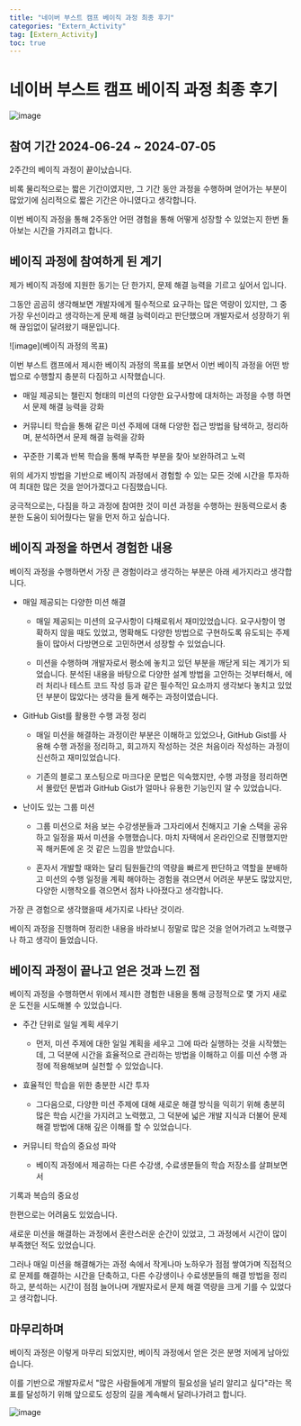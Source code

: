```yaml
---
title: "네이버 부스트 캠프 베이직 과정 최종 후기"
categories: "Extern_Activity"
tag: [Extern_Activity]
toc: true
---
```


# 네이버 부스트 캠프 베이직 과정 최종 후기

![image](https://imgur.com/i7BORQR.png)

## 참여 기간 2024-06-24 ~ 2024-07-05

2주간의 베이직 과정이 끝이났습니다.

비록 물리적으로는 짧은 기간이였지만, 그 기간 동안 과정을 수행하며 얻어가는 부분이 많았기에 심리적으로 짧은 기간은 아니였다고 생각합니다.

이번 베이직 과정을 통해 2주동안 어떤 경험을 통해 어떻게 성장할 수 있었는지 한번 돌아보는 시간을 가지려고 합니다.

## 베이직 과정에 참여하게 된 계기

제가 베이직 과정에 지원한 동기는 단 한가지, 문제 해결 능력을 기르고 싶어서 입니다.

그동안 곰곰히 생각해보면 개발자에게 필수적으로 요구하는 많은 역량이 있지만, 그 중 가장 우선이라고 생각하는게 문제 해결 능력이라고 판단했으며 개발자로서 성장하기 위해 끊임없이 달려왔기 때문입니다.

![image](베이직 과정의 목표)

이번 부스트 캠프에서 제시한 베이직 과정의 목표를 보면서 이번 베이직 과정을 어떤 방법으로 수행할지 충분히 다짐하고 시작했습니다.

- 매일 제공되는 챌린지 형태의 미션의 다양한 요구사항에 대처하는 과정을 수행 하면서 문제 해결 능력을 강화

- 커뮤니티 학습을 통해 같은 미션 주제에 대해 다양한 접근 방법을 탐색하고, 정리하며, 분석하면서 문제 해결 능력을 강화

- 꾸준한 기록과 반복 학습을 통해 부족한 부분을 찾아 보완하려고 노력

위의 세가지 방법을 기반으로 베이직 과정에서 경험할 수 있는 모든 것에 시간을 투자하여 최대한 많은 것을 얻어가겠다고 다짐했습니다.

궁극적으로는, 다짐을 하고 과정에 참여한 것이 미션 과정을 수행하는 원동력으로서 충분한 도움이 되어줬다는 말을 먼저 하고 싶습니다.

## 베이직 과정을 하면서 경험한 내용

베이직 과정을 수행하면서 가장 큰 경험이라고 생각하는 부분은 아래 세가지라고 생각합니다.

- 매일 제공되는 다양한 미션 해결

  - 매일 제공되는 미션의 요구사항이 다채로워서 재미있었습니다. 요구사항이 명확하지 않을 때도 있었고, 명확해도 다양한 방법으로 구현하도록 유도되는 주제들이 많아서 다방면으로 고민하면서 성장할 수 있었습니다.

  - 미션을 수행하며 개발자로서 평소에 놓치고 있던 부분을 깨닫게 되는 계기가 되었습니다. 분석된 내용을 바탕으로 다양한 설계 방법을 고안하는 것부터해서, 에러 처리나 테스트 코드 작성 등과 같은 필수적인 요소까지 생각보다 놓치고 있었던 부분이 많았다는 생각을 들게 해주는 과정이였습니다.

- GitHub Gist를 활용한 수행 과정 정리

  - 매일 미션을 해결하는 과정이란 부분은 이해하고 있었으나, GitHub Gist를 사용해 수행 과정을 정리하고, 회고까지 작성하는 것은 처음이라 작성하는 과정이 신선하고 재미있었습니다.

  - 기존의 블로그 포스팅으로 마크다운 문법은 익숙했지만, 수행 과정을 정리하면서 몰랐던 문법과  GitHub Gist가 얼마나 유용한 기능인지 알 수 있었습니다.

- 난이도 있는 그룹 미션

  - 그룹 미션으로 처음 보는 수강생분들과 그자리에서 친해지고 기술 스택을 공유하고 일정을 짜서 미션을 수행했습니다. 마치 자택에서 온라인으로 진행했지만 꼭 해커톤에 온 것 같은 느낌을 받았습니다.

  - 혼자서 개발할 때와는 달리 팀원들간의 역량을 빠르게 판단하고 역할을 분배하고 미션의 수행 일정을 계획 해야하는 경험을 겪으면서 어려운 부분도 많았지만, 다양한 시행착오를 겪으면서 점차 나아졌다고 생각합니다. 

가장 큰 경험으로 생각했을때 세가지로 나타난 것이라.

베이직 과정을 진행하며 정리한 내용을 바라보니 정말로 많은 것을 얻어가려고 노력했구나 하고 생각이 들었습니다.

## 베이직 과정이 끝나고 얻은 것과 느낀 점

베이직 과정을 수행하면서 위에서 제시한 경험한 내용을 통해 긍정적으로 몇 가지 새로운 도전을 시도해볼 수 있었습니다.

- 주간 단위로 일일 계획 세우기
    
    - 먼저, 미션 주제에 대한 일일 계획을 세우고 그에 따라 실행하는 것을 시작했는데, 그 덕분에 시간을 효율적으로 관리하는 방법을 이해하고 이를 미션 수행 과정에 적용해보며 실천할 수 있었습니다.

- 효율적인 학습을 위한 충분한 시간 투자

    - 그다음으로, 다양한 미션 주제에 대해 새로운 해결 방식을 익히기 위해 충분히 많은 학습 시간을 가지려고 노력했고, 그 덕분에 넓은 개발 지식과 더불어 문제 해결 방법에 대해 깊은 이해를 할 수 있었습니다.

- 커뮤니티 학습의 중요성 파악
    - 베이직 과정에서 제공하는 다른 수강생, 수료생분들의 학습 저장소를 살펴보면서 

기록과 복습의 중요성


한편으로는 어려움도 있었습니다.

새로운 미션을 해결하는 과정에서 혼란스러운 순간이 있었고, 그 과정에서 시간이 많이 부족했던 적도 있었습니다.

그러나 매일 미션을 해결해가는 과정 속에서 작게나마 노하우가 점점 쌓여가며 직접적으로 문제를 해결하는 시간을 단축하고, 다른 수강생이나 수료생분들의 해결 방법을 정리하고, 분석하는 시간이 점점 늘어나며 개발자로서 문제 해결 역량을 크게 기를 수 있었다고 생각합니다.

## 마무리하며

베이직 과정은 이렇게 마무리 되었지만, 베이직 과정에서 얻은 것은 분명 저에게 남아있습니다.

이를 기반으로 개발자로서 "많은 사람들에게 개발의 필요성을 널리 알리고 싶다"라는 목표를 달성하기 위해 앞으로도 성장의 길을 계속해서 달려나가려고 합니다.

![image](https://imgur.com/KIzex5J.gif)